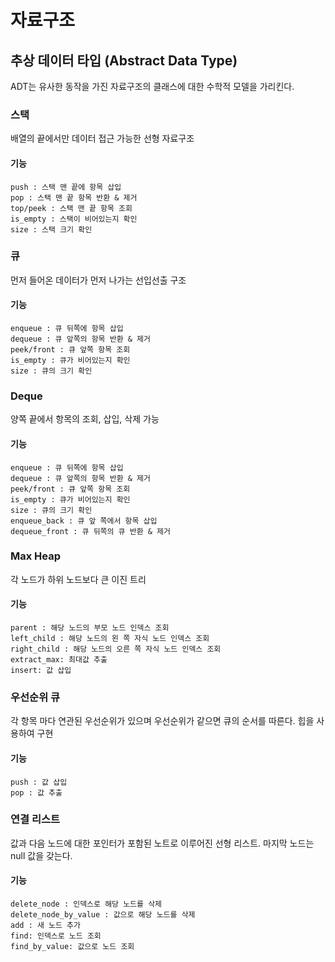 # 자료구조

## 추상 데이터 타입 (Abstract Data Type)

ADT는 유사한 동작을 가진 자료구조의 클래스에 대한 수학적 모델을 가리킨다.


### 스택

배열의 끝에서만 데이터 접근 가능한 선형 자료구조

#### 기능
```
push : 스택 맨 끝에 항목 삽입
pop : 스택 맨 끝 항목 반환 & 제거
top/peek : 스택 맨 끝 항목 조회
is_empty : 스택이 비어있는지 확인
size : 스택 크기 확인
```

### 큐

먼저 들어온 데이터가 먼저 나가는 선입선출 구조

#### 기능
``` 
enqueue : 큐 뒤쪽에 항목 삽입
dequeue : 큐 앞쪽의 항목 반환 & 제거
peek/front : 큐 앞쪽 항목 조회
is_empty : 큐가 비어있는지 확인
size : 큐의 크기 확인
```

### Deque

양쪽 끝에서 항목의 조회, 삽입, 삭제 가능

#### 기능
``` 
enqueue : 큐 뒤쪽에 항목 삽입
dequeue : 큐 앞쪽의 항목 반환 & 제거
peek/front : 큐 앞쪽 항목 조회
is_empty : 큐가 비어있는지 확인
size : 큐의 크기 확인
enqueue_back : 큐 앞 쪽에서 항목 삽입
dequeue_front : 큐 뒤쪽의 큐 반환 & 제거
```

### Max Heap

각 노드가 하위 노드보다 큰 이진 트리 

#### 기능
``` 
parent : 해당 노드의 부모 노드 인덱스 조회 
left_child : 해당 노드의 왼 쪽 자식 노드 인덱스 조회
right_child : 해당 노드의 오른 쪽 자식 노드 인덱스 조회
extract_max: 최대값 추출
insert: 값 삽입
```


### 우선순위 큐

각 항목 마다 연관된 우선순위가 있으며 우선순위가 같으면 큐의 순서를 따른다.
힙을 사용하여 구현

#### 기능
``` 
push : 값 삽입
pop : 값 추출
```


### 연결 리스트

값과 다음 노드에 대한 포인터가 포함된 노트로 이루어진 선형 리스트. 마지막 노드는 null 값을 갖는다.

#### 기능
``` 
delete_node : 인덱스로 해당 노드를 삭제
delete_node_by_value : 값으로 해당 노드를 삭제
add : 새 노드 추가
find: 인덱스로 노드 조회
find_by_value: 값으로 노드 조회
```
